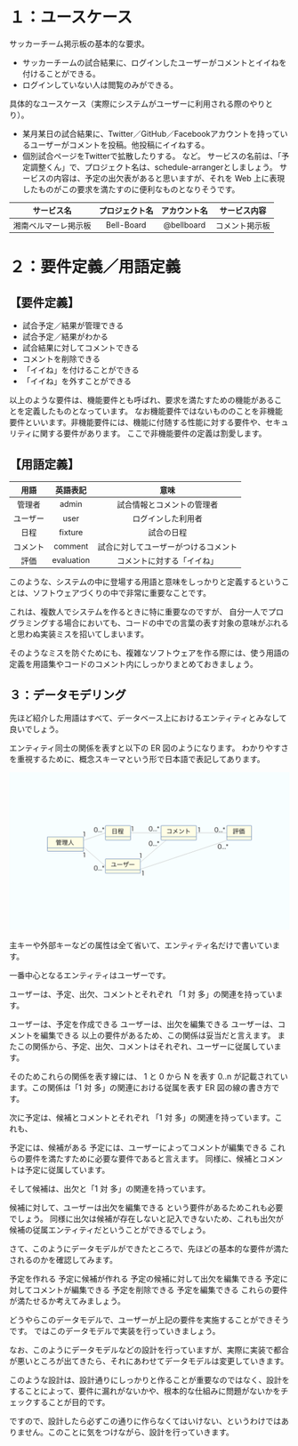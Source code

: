 # １：ユースケース

サッカーチーム掲示板の基本的な要求。
* サッカーチームの試合結果に、ログインしたユーザーがコメントとイイねを付けることができる。
* ログインしていない人は閲覧のみができる。

具体的なユースケース（実際にシステムがユーザーに利用される際のやりとり）。
* 某月某日の試合結果に、Twitter／GitHub／Facebookアカウントを持っているユーザーがコメントを投稿。他投稿にイイねする。
* 個別試合ページをTwitterで拡散したりする。
など。
サービスの名前は、「予定調整くん」で、プロジェクト名は、schedule-arrangerとしましょう。
サービスの内容は、予定の出欠表があると思いますが、それを Web 上に表現したものがこの要求を満たすのに便利なものとなりそうです。

|サービス名|プロジェクト名|アカウント名|サービス内容|
|:-:|:-:|:-:|:-:|
|湘南ベルマーレ掲示板|Bell-Board|@bellboard|コメント掲示板|

# ２：要件定義／用語定義

## 【要件定義】

* 試合予定／結果が管理できる
* 試合予定／結果がわかる
* 試合結果に対してコメントできる
* コメントを削除できる
* 「イイね」を付けることができる
* 「イイね」を外すことができる

以上のような要件は、機能要件とも呼ばれ、要求を満たすための機能があることを定義したものとなっています。
なお機能要件ではないもののことを非機能要件といいます。非機能要件には、機能に付随する性能に対する要件や、セキュリティに関する要件があります。
ここで非機能要件の定義は割愛します。

## 【用語定義】
|用語|英語表記|意味|
|:-:|:-:|:-:|
|管理者|admin|試合情報とコメントの管理者|
|ユーザー|user|ログインした利用者|
|日程|fixture|試合の日程|
|コメント|comment|試合に対してユーザーがつけるコメント|
|評価|evaluation|コメントに対する「イイね」|

このような、システムの中に登場する用語と意味をしっかりと定義するということは、ソフトウェアづくりの中で非常に重要なことです。

これは、複数人でシステムを作るときに特に重要なのですが、
自分一人でプログラミングする場合においても、コードの中での言葉の表す対象の意味がぶれると思わぬ実装ミスを招いてしまいます。

そのようなミスを防ぐためにも、複雑なソフトウェアを作る際には、使う用語の定義を用語集やコードのコメント内にしっかりまとめておきましょう。

## ３：データモデリング
先ほど紹介した用語はすべて、データベース上におけるエンティティとみなして良いでしょう。

エンティティ同士の関係を表すと以下の ER 図のようになります。
わかりやすさを重視するために、概念スキーマという形で日本語で表記してあります。

![ER図](er.png "ER図")

主キーや外部キーなどの属性は全て省いて、エンティティ名だけで書いています。

一番中心となるエンティティはユーザーです。

ユーザーは、予定、出欠、コメントとそれぞれ 「1 対 多」の関連を持っています。

ユーザーは、予定を作成できる
ユーザーは、出欠を編集できる
ユーザーは、コメントを編集できる
以上の要件があるため、この関係は妥当だと言えます。
またこの関係から、予定、出欠、コメントはそれぞれ、ユーザーに従属しています。

そのためこれらの関係を表す線には、 1 と 0 から N を表す 0..n が記載されています。この関係は「1 対 多」の関連における従属を表す ER 図の線の書き方です。

次に予定は、候補とコメントとそれぞれ 「1 対 多」の関連を持っています。これも、

予定には、候補がある
予定には、ユーザーによってコメントが編集できる
これらの要件を満たすために必要な要件であると言えます。
同様に、候補とコメントは予定に従属しています。

そして候補は、出欠と「1 対 多」の関連を持っています。

候補に対して、ユーザーは出欠を編集できる
という要件があるためこれも必要でしょう。
同様に出欠は候補が存在しないと記入できないため、これも出欠が候補の従属エンティティだということができるでしょう。

さて、このようにデータモデルができたところで、先ほどの基本的な要件が満たされるのかを確認してみます。

予定を作れる
予定に候補が作れる
予定の候補に対して出欠を編集できる
予定に対してコメントが編集できる
予定を削除できる
予定を編集できる
これらの要件が満たせるか考えてみましょう。

どうやらこのデータモデルで、ユーザーが上記の要件を実施することができそうです。
ではこのデータモデルで実装を行っていきましょう。

なお、このようにデータモデルなどの設計を行っていますが、実際に実装で都合が悪いところが出てきたら、それにあわせてデータモデルは変更していきます。

このような設計は、設計通りにしっかりと作ることが重要なのではなく、設計をすることによって、要件に漏れがないかや、根本的な仕組みに問題がないかをチェックすることが目的です。

ですので、設計したら必ずこの通りに作らなくてはいけない、というわけではありません。このことに気をつけながら、設計を行っていきます。